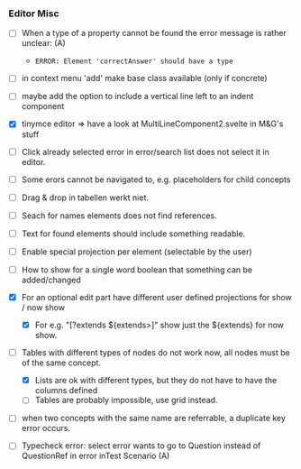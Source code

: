 ### Editor Misc

- [ ] When a type of a property cannot be found the error message is rather unclear: (A)
    -  `ERROR: Element 'correctAnswer' should have a type`

- [ ] in context menu 'add' make base class available (only if concrete)

- [ ] maybe add the option to include a vertical line left to an indent component
- [x] tinymce editor => have a look at MultiLineComponent2.svelte in M&G's stuff

- [ ] Click already selected error in error/search list does not select it in editor.
- [ ] Some erors cannot be navigated to, e.g. placeholders for child concepts

- [ ] Drag & drop in tabellen werkt niet.

- [ ] Seach for names elements does not find references.
- [ ] Text for found elements should include something readable.
- [ ] Enable special projection per element (selectable by the user)

- [ ] How to show for a single word boolean that something can be added/changed
- [x] For an optional edit part have different user defined projections for show / now show
    - [x] For e.g. "[?extends ${extends>]" show just the ${extends} for now show.
- [ ] Tables with different types of nodes do not work now, all nodes must be of the same concept.
    - [x]  Lists are ok with different types, but they do not have to have the columns defined
    - [ ] Tables are probably impossible, use grid instead.

- [ ] when two concepts with the same name are referrable, a duplicate key error occurs.
- [ ] Typecheck error: select error wants to go to Question instead of QuestionRef in error inTest Scenario (A)

